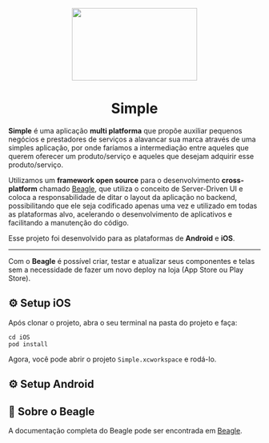 <p align="center">
  <img src="https://github.com/luiseos1999/simple/blob/master/iOS/Simple/Assets.xcassets/Logo.imageset/WhatsApp Image 2020-08-18 at 13.29.34 (2).jpeg" width="250" height="145" />
</p>

<h1 align="center">Simple</h1>

**Simple** é uma aplicação **multi platforma** que propõe auxiliar pequenos negócios e prestadores de serviços a alavancar sua marca através de uma simples aplicação, por onde faríamos a intermediação entre aqueles que querem oferecer um produto/serviço e aqueles que desejam adquirir esse produto/serviço. 

Utilizamos um **framework open source** para o desenvolvimento **cross-platform** chamado <a href="https://usebeagle.io/">Beagle</a>, que utiliza o conceito de Server-Driven UI e coloca a responsabilidade de ditar o layout da aplicação no backend, possibilitando que ele seja codificado apenas uma vez e utilizado em todas as plataformas alvo, acelerando o desenvolvimento de aplicativos e facilitando a manutenção do código. 

Esse projeto foi desenvolvido para as plataformas de **Android** e **iOS**. 

------------

Com o **Beagle** é possível criar, testar e atualizar seus componentes e telas sem a necessidade de fazer um novo deploy na loja (App Store ou Play Store).


## ⚙️ Setup iOS

Após clonar o projeto, abra o seu terminal na pasta do projeto e faça:

```
cd iOS
pod install 
``` 

Agora, você pode abrir o projeto `Simple.xcworkspace` e rodá-lo.

## ⚙️ Setup Android

## 📖 Sobre o Beagle

A documentação completa do Beagle pode ser encontrada em [Beagle][b-docs].

[site]: https://usebeagle.io/
[b-docs]: https://docs.usebeagle.io/



